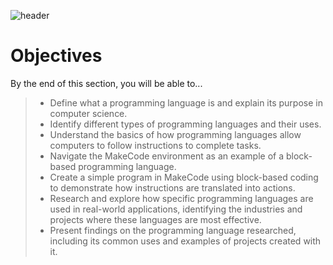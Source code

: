 ![header](assets/header.png)

# Objectives

By the end of this section, you will be able to...

> - Define what a programming language is and explain its purpose in computer science.
> - Identify different types of programming languages and their uses.
> - Understand the basics of how programming languages allow computers to follow instructions to complete tasks.
> - Navigate the MakeCode environment as an example of a block-based programming language.
> - Create a simple program in MakeCode using block-based coding to demonstrate how instructions are translated into actions.
> - Research and explore how specific programming languages are used in real-world applications, identifying the industries and projects where these languages are most effective.
> - Present findings on the programming language researched, including its common uses and examples of projects created with it.